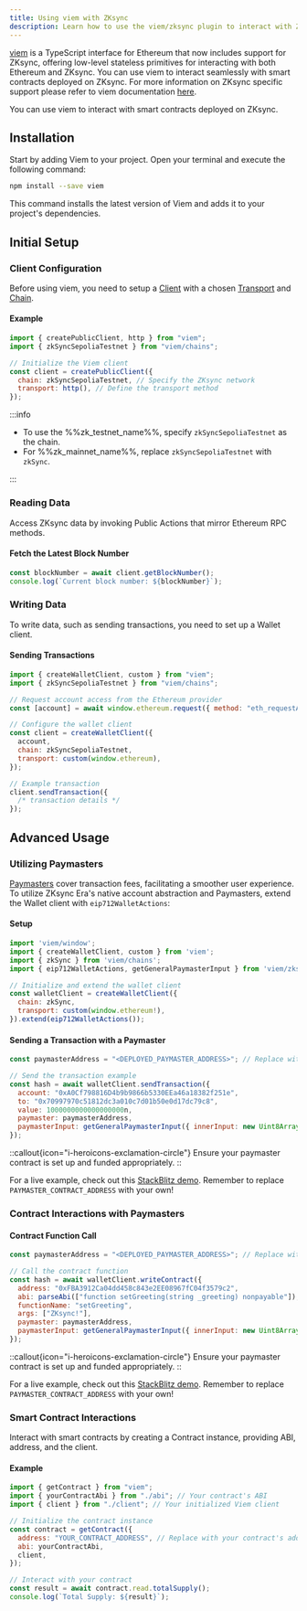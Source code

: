 ```yaml
---
title: Using viem with ZKsync
description: Learn how to use the viem/zksync plugin to interact with ZKsync.
---
```


[viem](https://viem.sh/) is a TypeScript interface for Ethereum that now includes support for ZKsync,
offering low-level stateless primitives for interacting with both Ethereum and ZKsync.
You can use viem to interact seamlessly with smart contracts deployed on ZKsync.
For more information on ZKsync specific support please refer to viem documentation [here](https://viem.sh/zksync).

You can use viem to interact with smart contracts deployed on ZKsync.

## Installation

Start by adding Viem to your project. Open your terminal and execute the following command:

```bash
npm install --save viem
```

This command installs the latest version of Viem and adds it to your project's dependencies.

## Initial Setup

### Client Configuration

Before using viem, you need to setup a [Client](https://viem.sh/docs/clients/intro.html)
with a chosen [Transport](https://viem.sh/docs/clients/intro.html)
and [Chain](https://viem.sh/docs/clients/chains.html).

#### Example

```javascript
import { createPublicClient, http } from "viem";
import { zkSyncSepoliaTestnet } from "viem/chains";

// Initialize the Viem client
const client = createPublicClient({
  chain: zkSyncSepoliaTestnet, // Specify the ZKsync network
  transport: http(), // Define the transport method
});
```

:::info

- To use the %%zk_testnet_name%%, specify `zkSyncSepoliaTestnet` as the chain.
- For %%zk_mainnet_name%%, replace `zkSyncSepoliaTestnet` with `zkSync`.

:::

### Reading Data

Access ZKsync data by invoking Public Actions that mirror Ethereum RPC methods.

#### Fetch the Latest Block Number

```javascript
const blockNumber = await client.getBlockNumber();
console.log(`Current block number: ${blockNumber}`);
```

### Writing Data

To write data, such as sending transactions, you need to set up a Wallet client.

#### Sending Transactions

```javascript
import { createWalletClient, custom } from "viem";
import { zkSyncSepoliaTestnet } from "viem/chains";

// Request account access from the Ethereum provider
const [account] = await window.ethereum.request({ method: "eth_requestAccounts" });

// Configure the wallet client
const client = createWalletClient({
  account,
  chain: zkSyncSepoliaTestnet,
  transport: custom(window.ethereum),
});

// Example transaction
client.sendTransaction({
  /* transaction details */
});
```

## Advanced Usage

### Utilizing Paymasters

[Paymasters](https://docs.zksync.io/build/developer-reference/account-abstraction.html#paymasters)
cover transaction fees, facilitating a smoother user experience.
To utilize ZKsync Era's native account abstraction and Paymasters, extend the Wallet client with `eip712WalletActions`:

#### Setup
<!-- cSpell:disable */ -->
```javascript
import 'viem/window';
import { createWalletClient, custom } from 'viem';
import { zkSync } from 'viem/chains';
import { eip712WalletActions, getGeneralPaymasterInput } from 'viem/zksync';

// Initialize and extend the wallet client
const walletClient = createWalletClient({
  chain: zkSync,
  transport: custom(window.ethereum!),
}).extend(eip712WalletActions());
```
<!-- cSpell:enable -->
#### Sending a Transaction with a Paymaster

```javascript
const paymasterAddress = "<DEPLOYED_PAYMASTER_ADDRESS>"; // Replace with your paymaster address

// Send the transaction example
const hash = await walletClient.sendTransaction({
  account: "0xA0Cf798816D4b9b9866b5330EEa46a18382f251e",
  to: "0x70997970c51812dc3a010c7d01b50e0d17dc79c8",
  value: 1000000000000000000n,
  paymaster: paymasterAddress,
  paymasterInput: getGeneralPaymasterInput({ innerInput: new Uint8Array() }),
});
```

::callout{icon="i-heroicons-exclamation-circle"}
Ensure your paymaster contract is set up and funded appropriately.
::

For a live example, check out this [StackBlitz demo](https://stackblitz.com/edit/github-zfdhx8-ju8urb?file=index.tsx).
Remember to replace `PAYMASTER_CONTRACT_ADDRESS` with your own!

### Contract Interactions with Paymasters

#### Contract Function Call

```javascript
const paymasterAddress = "<DEPLOYED_PAYMASTER_ADDRESS>"; // Replace with actual address

// Call the contract function
const hash = await walletClient.writeContract({
  address: "0xFBA3912Ca04dd458c843e2EE08967fC04f3579c2",
  abi: parseAbi(["function setGreeting(string _greeting) nonpayable"]),
  functionName: "setGreeting",
  args: ["ZKsync!"],
  paymaster: paymasterAddress,
  paymasterInput: getGeneralPaymasterInput({ innerInput: new Uint8Array() }),
});
```

::callout{icon="i-heroicons-exclamation-circle"}
Ensure your paymaster contract is set up and funded appropriately.
::

For a live example, check out this [StackBlitz demo](https://stackblitz.com/edit/github-aa4rfx?file=index.tsx).
Remember to replace `PAYMASTER_CONTRACT_ADDRESS` with your own!

### Smart Contract Interactions

Interact with smart contracts by creating a Contract instance, providing ABI, address, and the client.

#### Example

```javascript
import { getContract } from "viem";
import { yourContractAbi } from "./abi"; // Your contract's ABI
import { client } from "./client"; // Your initialized Viem client

// Initialize the contract instance
const contract = getContract({
  address: "YOUR_CONTRACT_ADDRESS", // Replace with your contract's address
  abi: yourContractAbi,
  client,
});

// Interact with your contract
const result = await contract.read.totalSupply();
console.log(`Total Supply: ${result}`);
```
